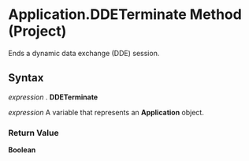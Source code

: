 
# Application.DDETerminate Method (Project)

Ends a dynamic data exchange (DDE) session.


## Syntax

 _expression_ . **DDETerminate**

 _expression_ A variable that represents an **Application** object.


### Return Value

 **Boolean**

